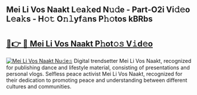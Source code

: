 ## Mei Li Vos Naakt L𝚎a𝚔ed N𝚞𝚍e - Part-O2i Vi𝚍𝚎o L𝚎a𝚔s - H𝚘𝚝 O𝚗𝚕yf𝚊ns P𝚑𝚘tos kBRbs

# <h2><a href="http://kf2rl98.oniu.top/?m=Mei+Li+Vos+Naakt">🔗👉 🔴 Mei Li Vos Naakt P𝚑ot𝚘𝚜 V𝚒d𝚎o</a></h2>

[![Mei Li Vos Naakt Nu𝚍e𝚜](https://i.imgur.com/0qMVB7G.gif)](http://kf2rl98.oniu.top/?m=Mei+Li+Vos+Naakt)
Digital trendsetter Mei Li Vos Naakt, recognized for publishing dance and lifestyle material, consisting of presentations and personal vlogs. Selfless peace activist Mei Li Vos Naakt, recognized for their dedication to promoting peace and understanding between different cultures and communities.  
